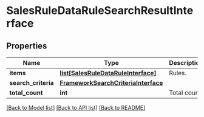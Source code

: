 # SalesRuleDataRuleSearchResultInterface

## Properties
Name | Type | Description | Notes
------------ | ------------- | ------------- | -------------
**items** | [**list[SalesRuleDataRuleInterface]**](SalesRuleDataRuleInterface.md) | Rules. | 
**search_criteria** | [**FrameworkSearchCriteriaInterface**](FrameworkSearchCriteriaInterface.md) |  | 
**total_count** | **int** | Total count. | 

[[Back to Model list]](../README.md#documentation-for-models) [[Back to API list]](../README.md#documentation-for-api-endpoints) [[Back to README]](../README.md)


